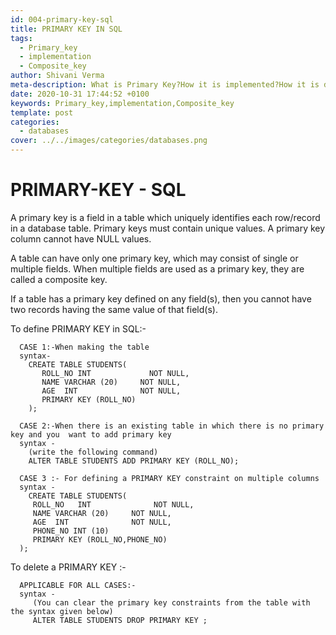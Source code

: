 ```yaml
---
id: 004-primary-key-sql
title: PRIMARY KEY IN SQL
tags:
  - Primary_key
  - implementation
  - Composite_key
author: Shivani Verma
meta-description: What is Primary Key?How it is implemented?How it is deleted and constraints related to it.
date: 2020-10-31 17:44:52 +0100
keywords: Primary_key,implementation,Composite_key
template: post
categories:
  - databases
cover: ../../images/categories/databases.png
---
```





# PRIMARY-KEY - SQL

A primary key is a field in a table which uniquely identifies each row/record in a database table. Primary keys must contain unique values. 
A primary key column cannot have NULL values.

A table can have only one primary key, which may consist of single or multiple fields. 
When multiple fields are used as a primary key, they are called a composite key.

If a table has a primary key defined on any field(s), then you cannot have two records having the same value of that field(s).


To define PRIMARY KEY in SQL:-

      CASE 1:-When making the table
      syntax-
        CREATE TABLE STUDENTS(
           ROLL_NO INT             NOT NULL,
           NAME VARCHAR (20)     NOT NULL,
           AGE  INT              NOT NULL,   
           PRIMARY KEY (ROLL_NO)
        );

      CASE 2:-When there is an existing table in which there is no primary key and you  want to add primary key
      syntax -
        (write the following command)
        ALTER TABLE STUDENTS ADD PRIMARY KEY (ROLL_NO);

      CASE 3 :- For defining a PRIMARY KEY constraint on multiple columns
      syntax -
        CREATE TABLE STUDENTS(
         ROLL_NO   INT              NOT NULL,
         NAME VARCHAR (20)     NOT NULL,
         AGE  INT              NOT NULL,
         PHONE_NO INT (10)      
         PRIMARY KEY (ROLL_NO,PHONE_NO)
      );

To delete a PRIMARY KEY :-

      APPLICABLE FOR ALL CASES:-
      syntax -
         (You can clear the primary key constraints from the table with the syntax given below)
         ALTER TABLE STUDENTS DROP PRIMARY KEY ;
